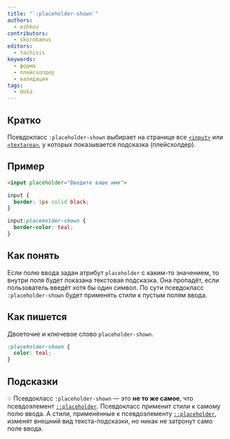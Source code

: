 ```yaml
---
title: "`:placeholder-shown`"
authors:
  - ezhkov
contributors:
  - skorobaeus
editors:
  - tachisis
keywords:
  - форма
  - плейсхолдер
  - валидация
tags:
  - doka
---
```


## Кратко

Псевдокласс `:placeholder-shown` выбирает на странице все [`<input>`](/html/input/) или [`<textarea>`](/html/textarea/), у которых показывается подсказка (плейсхолдер).

## Пример

```html
<input placeholder="Введите ваше имя">
```

```css
input {
  border: 1px solid black;
}

input:placeholder-shown {
  border-color: teal;
}
```

## Как понять

Если полю ввода задан атрибут `placeholder` с каким-то значением, то внутри поля будет показана текстовая подсказка. Она пропадёт, если пользователь введёт хотя бы один символ. По сути псевдокласс `:placeholder-shown` будет применять стили к пустым полям ввода.

## Как пишется

Двоеточие и ключевое слово `placeholder-shown`.

```css
:placeholder-shown {
  color: teal;
}
```

## Подсказки

💡 Псевдокласс `:placeholder-shown` — это **не то же самое**, что псевдоэлемент [`::placeholder`](/css/placeholder/). Псевдокласс применит стили к самому полю ввода. А стили, применённые к псевдоэлементу [`::placeholder`](/css/placeholder/), изменят внешний вид текста-подсказки, но никак не затронут само поле ввода.
